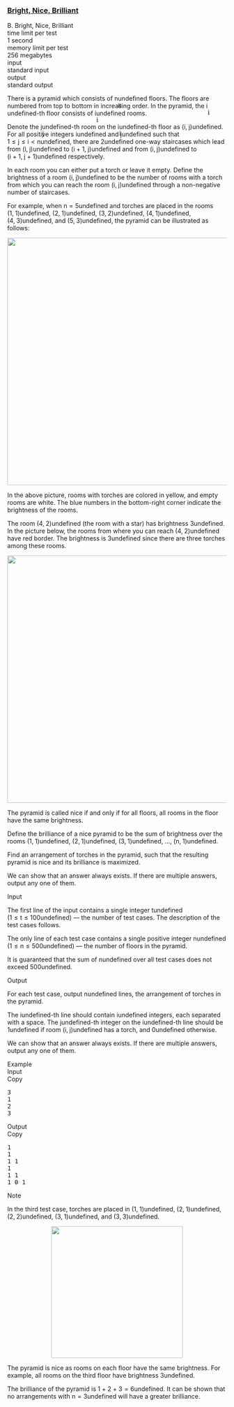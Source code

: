 <h3><a href="https://codeforces.com/contest/1734/problem/B" target="_blank" rel="noopener noreferrer">Bright, Nice, Brilliant</a></h3>
<div class="header"><div class="title">B. Bright, Nice, Brilliant</div><div class="time-limit"><div class="property-title">time limit per test</div>1 second</div><div class="memory-limit"><div class="property-title">memory limit per test</div>256 megabytes</div><div class="input-file input-standard"><div class="property-title">input</div>standard input</div><div class="output-file output-standard"><div class="property-title">output</div>standard output</div></div><div><p>There is a pyramid which consists of <span class="MathJax_Preview" style="color: inherit;"><span class="MJXp-math" id="MJXp-Span-1"><span class="MJXp-mi MJXp-italic" id="MJXp-Span-2">n</span></span></span><span class="MathJax MathJax_Processed" id="MathJax-Element-1-Frame" tabindex="0" style=""><nobr><span class="math" id="MathJax-Span-1"><span style="display: inline-block; position: relative; width: 0em; height: 0px; font-size: 122%;"><span style="position: absolute;"><span class="mrow" id="MathJax-Span-2"><span class="mi" id="MathJax-Span-3" style="font-family: MathJax_Math-italic;">n</span></span></span></span></span></nobr></span>undefined floors. The floors are numbered from top to bottom in increasing order. In the pyramid, the <span class="MathJax_Preview" style="color: inherit;"><span class="MJXp-math" id="MJXp-Span-3"><span class="MJXp-mi MJXp-italic" id="MJXp-Span-4">i</span></span></span><span class="MathJax MathJax_Processed" id="MathJax-Element-2-Frame" tabindex="0" style=""><nobr><span class="math" id="MathJax-Span-4"><span style="display: inline-block; position: relative; width: 0em; height: 0px; font-size: 122%;"><span style="position: absolute;"><span class="mrow" id="MathJax-Span-5"><span class="mi" id="MathJax-Span-6" style="font-family: MathJax_Math-italic;">i</span></span></span></span></span></nobr></span>undefined-th floor consists of <span class="MathJax_Preview" style="color: inherit;"><span class="MJXp-math" id="MJXp-Span-5"><span class="MJXp-mi MJXp-italic" id="MJXp-Span-6">i</span></span></span><span class="MathJax MathJax_Processed" id="MathJax-Element-3-Frame" tabindex="0" style=""><nobr><span class="math" id="MathJax-Span-7"><span style="display: inline-block; position: relative; width: 0em; height: 0px; font-size: 122%;"><span style="position: absolute;"><span class="mrow" id="MathJax-Span-8"><span class="mi" id="MathJax-Span-9" style="font-family: MathJax_Math-italic;">i</span></span></span></span></span></nobr></span>undefined rooms.</p><p>Denote the <span class="MathJax_Preview" style="color: inherit;"><span class="MJXp-math" id="MJXp-Span-7"><span class="MJXp-mi MJXp-italic" id="MJXp-Span-8">j</span></span></span><span class="MathJax MathJax_Processed" id="MathJax-Element-4-Frame" tabindex="0" style=""><nobr><span class="math" id="MathJax-Span-10"><span style="display: inline-block; position: relative; width: 0em; height: 0px; font-size: 122%;"><span style="position: absolute;"><span class="mrow" id="MathJax-Span-11"><span class="mi" id="MathJax-Span-12" style="font-family: MathJax_Math-italic;">j</span></span></span></span></span></nobr></span>undefined-th room on the <span class="MathJax_Preview" style="color: inherit;"><span class="MJXp-math" id="MJXp-Span-9"><span class="MJXp-mi MJXp-italic" id="MJXp-Span-10">i</span></span></span><span class="MathJax MathJax_Processed" id="MathJax-Element-5-Frame" tabindex="0" style=""><nobr><span class="math" id="MathJax-Span-13"><span style="display: inline-block; position: relative; width: 0em; height: 0px; font-size: 122%;"><span style="position: absolute;"><span class="mrow" id="MathJax-Span-14"><span class="mi" id="MathJax-Span-15" style="font-family: MathJax_Math-italic;">i</span></span></span></span></span></nobr></span>undefined-th floor as <span class="MathJax_Preview" style="color: inherit;"><span class="MJXp-math" id="MJXp-Span-11"><span class="MJXp-mo" id="MJXp-Span-12" style="margin-left: 0em; margin-right: 0em;">(</span><span class="MJXp-mi MJXp-italic" id="MJXp-Span-13">i</span><span class="MJXp-mo" id="MJXp-Span-14" style="margin-left: 0em; margin-right: 0.222em;">,</span><span class="MJXp-mi MJXp-italic" id="MJXp-Span-15">j</span><span class="MJXp-mo" id="MJXp-Span-16" style="margin-left: 0em; margin-right: 0em;">)</span></span></span><span class="MathJax MathJax_Processing" id="MathJax-Element-6-Frame" tabindex="0"></span>undefined. For all positive integers <span class="MathJax_Preview" style="color: inherit;"><span class="MJXp-math" id="MJXp-Span-17"><span class="MJXp-mi MJXp-italic" id="MJXp-Span-18">i</span></span></span><span class="MathJax MathJax_Processing" id="MathJax-Element-7-Frame" tabindex="0"></span>undefined and <span class="MathJax_Preview" style="color: inherit;"><span class="MJXp-math" id="MJXp-Span-19"><span class="MJXp-mi MJXp-italic" id="MJXp-Span-20">j</span></span></span><span class="MathJax MathJax_Processing" id="MathJax-Element-8-Frame" tabindex="0"></span>undefined such that <span class="MathJax_Preview" style="color: inherit;"><span class="MJXp-math" id="MJXp-Span-21"><span class="MJXp-mn" id="MJXp-Span-22">1</span><span class="MJXp-mo" id="MJXp-Span-23" style="margin-left: 0.333em; margin-right: 0.333em;">≤</span><span class="MJXp-mi MJXp-italic" id="MJXp-Span-24">j</span><span class="MJXp-mo" id="MJXp-Span-25" style="margin-left: 0.333em; margin-right: 0.333em;">≤</span><span class="MJXp-mi MJXp-italic" id="MJXp-Span-26">i</span><span class="MJXp-mo" id="MJXp-Span-27" style="margin-left: 0.333em; margin-right: 0.333em;">&lt;</span><span class="MJXp-mi MJXp-italic" id="MJXp-Span-28">n</span></span></span><span class="MathJax MathJax_Processing" id="MathJax-Element-9-Frame" tabindex="0"></span>undefined, there are <span class="MathJax_Preview" style="color: inherit;"><span class="MJXp-math" id="MJXp-Span-29"><span class="MJXp-mn" id="MJXp-Span-30">2</span></span></span><span class="MathJax MathJax_Processing" id="MathJax-Element-10-Frame" tabindex="0"></span>undefined <span class="tex-font-style-bf">one-way</span> staircases which lead from <span class="MathJax_Preview" style="color: inherit;"><span class="MJXp-math" id="MJXp-Span-31"><span class="MJXp-mo" id="MJXp-Span-32" style="margin-left: 0em; margin-right: 0em;">(</span><span class="MJXp-mi MJXp-italic" id="MJXp-Span-33">i</span><span class="MJXp-mo" id="MJXp-Span-34" style="margin-left: 0em; margin-right: 0.222em;">,</span><span class="MJXp-mi MJXp-italic" id="MJXp-Span-35">j</span><span class="MJXp-mo" id="MJXp-Span-36" style="margin-left: 0em; margin-right: 0em;">)</span></span></span><span class="MathJax MathJax_Processing" id="MathJax-Element-11-Frame" tabindex="0"></span>undefined to <span class="MathJax_Preview" style="color: inherit;"><span class="MJXp-math" id="MJXp-Span-37"><span class="MJXp-mo" id="MJXp-Span-38" style="margin-left: 0em; margin-right: 0em;">(</span><span class="MJXp-mi MJXp-italic" id="MJXp-Span-39">i</span><span class="MJXp-mo" id="MJXp-Span-40" style="margin-left: 0.267em; margin-right: 0.267em;">+</span><span class="MJXp-mn" id="MJXp-Span-41">1</span><span class="MJXp-mo" id="MJXp-Span-42" style="margin-left: 0em; margin-right: 0.222em;">,</span><span class="MJXp-mi MJXp-italic" id="MJXp-Span-43">j</span><span class="MJXp-mo" id="MJXp-Span-44" style="margin-left: 0em; margin-right: 0em;">)</span></span></span><span class="MathJax MathJax_Processing" id="MathJax-Element-12-Frame" tabindex="0"></span>undefined and from <span class="MathJax_Preview" style="color: inherit;"><span class="MJXp-math" id="MJXp-Span-45"><span class="MJXp-mo" id="MJXp-Span-46" style="margin-left: 0em; margin-right: 0em;">(</span><span class="MJXp-mi MJXp-italic" id="MJXp-Span-47">i</span><span class="MJXp-mo" id="MJXp-Span-48" style="margin-left: 0em; margin-right: 0.222em;">,</span><span class="MJXp-mi MJXp-italic" id="MJXp-Span-49">j</span><span class="MJXp-mo" id="MJXp-Span-50" style="margin-left: 0em; margin-right: 0em;">)</span></span></span><span class="MathJax MathJax_Processing" id="MathJax-Element-13-Frame" tabindex="0"></span>undefined to <span class="MathJax_Preview" style="color: inherit;"><span class="MJXp-math" id="MJXp-Span-51"><span class="MJXp-mo" id="MJXp-Span-52" style="margin-left: 0em; margin-right: 0em;">(</span><span class="MJXp-mi MJXp-italic" id="MJXp-Span-53">i</span><span class="MJXp-mo" id="MJXp-Span-54" style="margin-left: 0.267em; margin-right: 0.267em;">+</span><span class="MJXp-mn" id="MJXp-Span-55">1</span><span class="MJXp-mo" id="MJXp-Span-56" style="margin-left: 0em; margin-right: 0.222em;">,</span><span class="MJXp-mi MJXp-italic" id="MJXp-Span-57">j</span><span class="MJXp-mo" id="MJXp-Span-58" style="margin-left: 0.267em; margin-right: 0.267em;">+</span><span class="MJXp-mn" id="MJXp-Span-59">1</span><span class="MJXp-mo" id="MJXp-Span-60" style="margin-left: 0em; margin-right: 0em;">)</span></span></span><span class="MathJax MathJax_Processing" id="MathJax-Element-14-Frame" tabindex="0"></span>undefined respectively.</p><p>In each room you can either put a torch or leave it empty. Define the <span class="tex-font-style-it">brightness</span> of a room <span class="MathJax_Preview" style="color: inherit;"><span class="MJXp-math" id="MJXp-Span-61"><span class="MJXp-mo" id="MJXp-Span-62" style="margin-left: 0em; margin-right: 0em;">(</span><span class="MJXp-mi MJXp-italic" id="MJXp-Span-63">i</span><span class="MJXp-mo" id="MJXp-Span-64" style="margin-left: 0em; margin-right: 0.222em;">,</span><span class="MJXp-mi MJXp-italic" id="MJXp-Span-65">j</span><span class="MJXp-mo" id="MJXp-Span-66" style="margin-left: 0em; margin-right: 0em;">)</span></span></span><span class="MathJax MathJax_Processing" id="MathJax-Element-15-Frame" tabindex="0"></span>undefined to be the number of rooms with a torch from which you can reach the room <span class="MathJax_Preview" style="color: inherit;"><span class="MJXp-math" id="MJXp-Span-67"><span class="MJXp-mo" id="MJXp-Span-68" style="margin-left: 0em; margin-right: 0em;">(</span><span class="MJXp-mi MJXp-italic" id="MJXp-Span-69">i</span><span class="MJXp-mo" id="MJXp-Span-70" style="margin-left: 0em; margin-right: 0.222em;">,</span><span class="MJXp-mi MJXp-italic" id="MJXp-Span-71">j</span><span class="MJXp-mo" id="MJXp-Span-72" style="margin-left: 0em; margin-right: 0em;">)</span></span></span><span class="MathJax MathJax_Processing" id="MathJax-Element-16-Frame" tabindex="0"></span>undefined through a non-negative number of staircases.</p><p>For example, when <span class="MathJax_Preview" style="color: inherit;"><span class="MJXp-math" id="MJXp-Span-73"><span class="MJXp-mi MJXp-italic" id="MJXp-Span-74">n</span><span class="MJXp-mo" id="MJXp-Span-75" style="margin-left: 0.333em; margin-right: 0.333em;">=</span><span class="MJXp-mn" id="MJXp-Span-76">5</span></span></span><span class="MathJax MathJax_Processing" id="MathJax-Element-17-Frame" tabindex="0"></span>undefined and torches are placed in the rooms <span class="MathJax_Preview" style="color: inherit;"><span class="MJXp-math" id="MJXp-Span-77"><span class="MJXp-mo" id="MJXp-Span-78" style="margin-left: 0em; margin-right: 0em;">(</span><span class="MJXp-mn" id="MJXp-Span-79">1</span><span class="MJXp-mo" id="MJXp-Span-80" style="margin-left: 0em; margin-right: 0.222em;">,</span><span class="MJXp-mn" id="MJXp-Span-81">1</span><span class="MJXp-mo" id="MJXp-Span-82" style="margin-left: 0em; margin-right: 0em;">)</span></span></span><span class="MathJax MathJax_Processing" id="MathJax-Element-18-Frame" tabindex="0"></span>undefined, <span class="MathJax_Preview" style="color: inherit;"><span class="MJXp-math" id="MJXp-Span-83"><span class="MJXp-mo" id="MJXp-Span-84" style="margin-left: 0em; margin-right: 0em;">(</span><span class="MJXp-mn" id="MJXp-Span-85">2</span><span class="MJXp-mo" id="MJXp-Span-86" style="margin-left: 0em; margin-right: 0.222em;">,</span><span class="MJXp-mn" id="MJXp-Span-87">1</span><span class="MJXp-mo" id="MJXp-Span-88" style="margin-left: 0em; margin-right: 0em;">)</span></span></span><span class="MathJax MathJax_Processing" id="MathJax-Element-19-Frame" tabindex="0"></span>undefined, <span class="MathJax_Preview" style="color: inherit;"><span class="MJXp-math" id="MJXp-Span-89"><span class="MJXp-mo" id="MJXp-Span-90" style="margin-left: 0em; margin-right: 0em;">(</span><span class="MJXp-mn" id="MJXp-Span-91">3</span><span class="MJXp-mo" id="MJXp-Span-92" style="margin-left: 0em; margin-right: 0.222em;">,</span><span class="MJXp-mn" id="MJXp-Span-93">2</span><span class="MJXp-mo" id="MJXp-Span-94" style="margin-left: 0em; margin-right: 0em;">)</span></span></span><span class="MathJax MathJax_Processing" id="MathJax-Element-20-Frame" tabindex="0"></span>undefined, <span class="MathJax_Preview" style="color: inherit;"><span class="MJXp-math" id="MJXp-Span-95"><span class="MJXp-mo" id="MJXp-Span-96" style="margin-left: 0em; margin-right: 0em;">(</span><span class="MJXp-mn" id="MJXp-Span-97">4</span><span class="MJXp-mo" id="MJXp-Span-98" style="margin-left: 0em; margin-right: 0.222em;">,</span><span class="MJXp-mn" id="MJXp-Span-99">1</span><span class="MJXp-mo" id="MJXp-Span-100" style="margin-left: 0em; margin-right: 0em;">)</span></span></span><span class="MathJax MathJax_Processing" id="MathJax-Element-21-Frame" tabindex="0"></span>undefined, <span class="MathJax_Preview" style="color: inherit;"><span class="MJXp-math" id="MJXp-Span-101"><span class="MJXp-mo" id="MJXp-Span-102" style="margin-left: 0em; margin-right: 0em;">(</span><span class="MJXp-mn" id="MJXp-Span-103">4</span><span class="MJXp-mo" id="MJXp-Span-104" style="margin-left: 0em; margin-right: 0.222em;">,</span><span class="MJXp-mn" id="MJXp-Span-105">3</span><span class="MJXp-mo" id="MJXp-Span-106" style="margin-left: 0em; margin-right: 0em;">)</span></span></span><span class="MathJax MathJax_Processing" id="MathJax-Element-22-Frame" tabindex="0"></span>undefined, and <span class="MathJax_Preview" style="color: inherit;"><span class="MJXp-math" id="MJXp-Span-107"><span class="MJXp-mo" id="MJXp-Span-108" style="margin-left: 0em; margin-right: 0em;">(</span><span class="MJXp-mn" id="MJXp-Span-109">5</span><span class="MJXp-mo" id="MJXp-Span-110" style="margin-left: 0em; margin-right: 0.222em;">,</span><span class="MJXp-mn" id="MJXp-Span-111">3</span><span class="MJXp-mo" id="MJXp-Span-112" style="margin-left: 0em; margin-right: 0em;">)</span></span></span><span class="MathJax MathJax_Processing" id="MathJax-Element-23-Frame" tabindex="0"></span>undefined, the pyramid can be illustrated as follows:</p><center> <img class="tex-graphics" src="https://espresso.codeforces.com/26013d9001283495fff2f2bb37d1845e74c420c8.png" style="max-width: 100.0%;max-height: 100.0%;" width="567px"> </center><p>In the above picture, rooms with torches are colored in yellow, and empty rooms are white. The blue numbers in the bottom-right corner indicate the brightness of the rooms.</p><p>The room <span class="MathJax_Preview" style="color: inherit;"><span class="MJXp-math" id="MJXp-Span-113"><span class="MJXp-mo" id="MJXp-Span-114" style="margin-left: 0em; margin-right: 0em;">(</span><span class="MJXp-mn" id="MJXp-Span-115">4</span><span class="MJXp-mo" id="MJXp-Span-116" style="margin-left: 0em; margin-right: 0.222em;">,</span><span class="MJXp-mn" id="MJXp-Span-117">2</span><span class="MJXp-mo" id="MJXp-Span-118" style="margin-left: 0em; margin-right: 0em;">)</span></span></span><span class="MathJax MathJax_Processing" id="MathJax-Element-24-Frame" tabindex="0"></span>undefined (the room with a star) has brightness <span class="MathJax_Preview" style="color: inherit;"><span class="MJXp-math" id="MJXp-Span-119"><span class="MJXp-mn" id="MJXp-Span-120">3</span></span></span><span class="MathJax MathJax_Processing" id="MathJax-Element-25-Frame" tabindex="0"></span>undefined. In the picture below, the rooms from where you can reach <span class="MathJax_Preview" style="color: inherit;"><span class="MJXp-math" id="MJXp-Span-121"><span class="MJXp-mo" id="MJXp-Span-122" style="margin-left: 0em; margin-right: 0em;">(</span><span class="MJXp-mn" id="MJXp-Span-123">4</span><span class="MJXp-mo" id="MJXp-Span-124" style="margin-left: 0em; margin-right: 0.222em;">,</span><span class="MJXp-mn" id="MJXp-Span-125">2</span><span class="MJXp-mo" id="MJXp-Span-126" style="margin-left: 0em; margin-right: 0em;">)</span></span></span><span class="MathJax MathJax_Processing" id="MathJax-Element-26-Frame" tabindex="0"></span>undefined have red border. The brightness is <span class="MathJax_Preview" style="color: inherit;"><span class="MJXp-math" id="MJXp-Span-127"><span class="MJXp-mn" id="MJXp-Span-128">3</span></span></span><span class="MathJax MathJax_Processing" id="MathJax-Element-27-Frame" tabindex="0"></span>undefined since there are three torches among these rooms.</p><center> <img class="tex-graphics" src="https://espresso.codeforces.com/684688f37c48bfe3d83105b0d206242ca20be9d5.png" style="max-width: 100.0%;max-height: 100.0%;" width="567px"> </center><p>The pyramid is called <span class="tex-font-style-it">nice</span> if and only if for all floors, all rooms in the floor have the same brightness.</p><p>Define the <span class="tex-font-style-it">brilliance</span> of a nice pyramid to be the sum of brightness over the rooms <span class="MathJax_Preview" style="color: inherit;"><span class="MJXp-math" id="MJXp-Span-129"><span class="MJXp-mo" id="MJXp-Span-130" style="margin-left: 0em; margin-right: 0em;">(</span><span class="MJXp-mn" id="MJXp-Span-131">1</span><span class="MJXp-mo" id="MJXp-Span-132" style="margin-left: 0em; margin-right: 0.222em;">,</span><span class="MJXp-mn" id="MJXp-Span-133">1</span><span class="MJXp-mo" id="MJXp-Span-134" style="margin-left: 0em; margin-right: 0em;">)</span></span></span><span class="MathJax MathJax_Processing" id="MathJax-Element-28-Frame" tabindex="0"></span>undefined, <span class="MathJax_Preview" style="color: inherit;"><span class="MJXp-math" id="MJXp-Span-135"><span class="MJXp-mo" id="MJXp-Span-136" style="margin-left: 0em; margin-right: 0em;">(</span><span class="MJXp-mn" id="MJXp-Span-137">2</span><span class="MJXp-mo" id="MJXp-Span-138" style="margin-left: 0em; margin-right: 0.222em;">,</span><span class="MJXp-mn" id="MJXp-Span-139">1</span><span class="MJXp-mo" id="MJXp-Span-140" style="margin-left: 0em; margin-right: 0em;">)</span></span></span><span class="MathJax MathJax_Processing" id="MathJax-Element-29-Frame" tabindex="0"></span>undefined, <span class="MathJax_Preview" style="color: inherit;"><span class="MJXp-math" id="MJXp-Span-141"><span class="MJXp-mo" id="MJXp-Span-142" style="margin-left: 0em; margin-right: 0em;">(</span><span class="MJXp-mn" id="MJXp-Span-143">3</span><span class="MJXp-mo" id="MJXp-Span-144" style="margin-left: 0em; margin-right: 0.222em;">,</span><span class="MJXp-mn" id="MJXp-Span-145">1</span><span class="MJXp-mo" id="MJXp-Span-146" style="margin-left: 0em; margin-right: 0em;">)</span></span></span><span class="MathJax MathJax_Processing" id="MathJax-Element-30-Frame" tabindex="0"></span>undefined, ..., <span class="MathJax_Preview" style="color: inherit;"><span class="MJXp-math" id="MJXp-Span-147"><span class="MJXp-mo" id="MJXp-Span-148" style="margin-left: 0em; margin-right: 0em;">(</span><span class="MJXp-mi MJXp-italic" id="MJXp-Span-149">n</span><span class="MJXp-mo" id="MJXp-Span-150" style="margin-left: 0em; margin-right: 0.222em;">,</span><span class="MJXp-mn" id="MJXp-Span-151">1</span><span class="MJXp-mo" id="MJXp-Span-152" style="margin-left: 0em; margin-right: 0em;">)</span></span></span><span class="MathJax MathJax_Processing" id="MathJax-Element-31-Frame" tabindex="0"></span>undefined.</p><p>Find an arrangement of torches in the pyramid, such that the resulting pyramid is nice and its brilliance is maximized.</p><p>We can show that an answer always exists. If there are multiple answers, output any one of them.</p></div><div class="input-specification"><div class="section-title">Input</div><p>The first line of the input contains a single integer <span class="MathJax_Preview" style="color: inherit;"><span class="MJXp-math" id="MJXp-Span-153"><span class="MJXp-mi MJXp-italic" id="MJXp-Span-154">t</span></span></span><span class="MathJax MathJax_Processing" id="MathJax-Element-32-Frame" tabindex="0"></span>undefined (<span class="MathJax_Preview" style="color: inherit;"><span class="MJXp-math" id="MJXp-Span-155"><span class="MJXp-mn" id="MJXp-Span-156">1</span><span class="MJXp-mo" id="MJXp-Span-157" style="margin-left: 0.333em; margin-right: 0.333em;">≤</span><span class="MJXp-mi MJXp-italic" id="MJXp-Span-158">t</span><span class="MJXp-mo" id="MJXp-Span-159" style="margin-left: 0.333em; margin-right: 0.333em;">≤</span><span class="MJXp-mn" id="MJXp-Span-160">100</span></span></span><span class="MathJax MathJax_Processing" id="MathJax-Element-33-Frame" tabindex="0"></span>undefined)&nbsp;— the number of test cases. The description of the test cases follows.</p><p>The only line of each test case contains a single positive integer <span class="MathJax_Preview" style="color: inherit;"><span class="MJXp-math" id="MJXp-Span-161"><span class="MJXp-mi MJXp-italic" id="MJXp-Span-162">n</span></span></span><span class="MathJax MathJax_Processing" id="MathJax-Element-34-Frame" tabindex="0"></span>undefined (<span class="MathJax_Preview" style="color: inherit;"><span class="MJXp-math" id="MJXp-Span-163"><span class="MJXp-mn" id="MJXp-Span-164">1</span><span class="MJXp-mo" id="MJXp-Span-165" style="margin-left: 0.333em; margin-right: 0.333em;">≤</span><span class="MJXp-mi MJXp-italic" id="MJXp-Span-166">n</span><span class="MJXp-mo" id="MJXp-Span-167" style="margin-left: 0.333em; margin-right: 0.333em;">≤</span><span class="MJXp-mn" id="MJXp-Span-168">500</span></span></span><span class="MathJax MathJax_Processing" id="MathJax-Element-35-Frame" tabindex="0"></span>undefined)&nbsp;— the number of floors in the pyramid.</p><p>It is guaranteed that the sum of <span class="MathJax_Preview" style="color: inherit;"><span class="MJXp-math" id="MJXp-Span-169"><span class="MJXp-mi MJXp-italic" id="MJXp-Span-170">n</span></span></span><span class="MathJax MathJax_Processing" id="MathJax-Element-36-Frame" tabindex="0"></span>undefined over all test cases does not exceed <span class="MathJax_Preview" style="color: inherit;"><span class="MJXp-math" id="MJXp-Span-171"><span class="MJXp-mn" id="MJXp-Span-172">500</span></span></span><span class="MathJax MathJax_Processing" id="MathJax-Element-37-Frame" tabindex="0"></span>undefined.</p></div><div class="output-specification"><div class="section-title">Output</div><p>For each test case, output <span class="MathJax_Preview" style="color: inherit;"><span class="MJXp-math" id="MJXp-Span-173"><span class="MJXp-mi MJXp-italic" id="MJXp-Span-174">n</span></span></span><span class="MathJax MathJax_Processing" id="MathJax-Element-38-Frame" tabindex="0"></span>undefined lines, the arrangement of torches in the pyramid.</p><p>The <span class="MathJax_Preview" style="color: inherit;"><span class="MJXp-math" id="MJXp-Span-175"><span class="MJXp-mi MJXp-italic" id="MJXp-Span-176">i</span></span></span><span class="MathJax MathJax_Processing" id="MathJax-Element-39-Frame" tabindex="0"></span>undefined-th line should contain <span class="MathJax_Preview" style="color: inherit;"><span class="MJXp-math" id="MJXp-Span-177"><span class="MJXp-mi MJXp-italic" id="MJXp-Span-178">i</span></span></span><span class="MathJax MathJax_Processing" id="MathJax-Element-40-Frame" tabindex="0"></span>undefined integers, each separated with a space. The <span class="MathJax_Preview" style="color: inherit;"><span class="MJXp-math" id="MJXp-Span-179"><span class="MJXp-mi MJXp-italic" id="MJXp-Span-180">j</span></span></span><span class="MathJax MathJax_Processing" id="MathJax-Element-41-Frame" tabindex="0"></span>undefined-th integer on the <span class="MathJax_Preview" style="color: inherit;"><span class="MJXp-math" id="MJXp-Span-181"><span class="MJXp-mi MJXp-italic" id="MJXp-Span-182">i</span></span></span><span class="MathJax MathJax_Processing" id="MathJax-Element-42-Frame" tabindex="0"></span>undefined-th line should be <span class="MathJax_Preview" style="color: inherit;"><span class="MJXp-math" id="MJXp-Span-183"><span class="MJXp-mn" id="MJXp-Span-184">1</span></span></span><span class="MathJax MathJax_Processing" id="MathJax-Element-43-Frame" tabindex="0"></span>undefined if room <span class="MathJax_Preview" style="color: inherit;"><span class="MJXp-math" id="MJXp-Span-185"><span class="MJXp-mo" id="MJXp-Span-186" style="margin-left: 0em; margin-right: 0em;">(</span><span class="MJXp-mi MJXp-italic" id="MJXp-Span-187">i</span><span class="MJXp-mo" id="MJXp-Span-188" style="margin-left: 0em; margin-right: 0.222em;">,</span><span class="MJXp-mi MJXp-italic" id="MJXp-Span-189">j</span><span class="MJXp-mo" id="MJXp-Span-190" style="margin-left: 0em; margin-right: 0em;">)</span></span></span><span class="MathJax MathJax_Processing" id="MathJax-Element-44-Frame" tabindex="0"></span>undefined has a torch, and <span class="MathJax_Preview" style="color: inherit;"><span class="MJXp-math" id="MJXp-Span-191"><span class="MJXp-mn" id="MJXp-Span-192">0</span></span></span><span class="MathJax MathJax_Processing" id="MathJax-Element-45-Frame" tabindex="0"></span>undefined otherwise.</p><p>We can show that an answer always exists. If there are multiple answers, output any one of them.</p></div><div class="sample-tests"><div class="section-title">Example</div><div class="sample-test"><div class="input"><div class="title">Input<div title="Copy" data-clipboard-target="#id007037447145594334" id="id0023879679530171782" class="input-output-copier">Copy</div></div><pre id="id007037447145594334"><div class="test-example-line test-example-line-even test-example-line-0">3</div><div class="test-example-line test-example-line-odd test-example-line-1">1</div><div class="test-example-line test-example-line-even test-example-line-2">2</div><div class="test-example-line test-example-line-odd test-example-line-3">3</div></pre></div><div class="output"><div class="title">Output<div title="Copy" data-clipboard-target="#id005215889273964288" id="id0027357006011857965" class="input-output-copier">Copy</div></div><pre id="id005215889273964288">1 
1 
1 1 
1 
1 1 
1 0 1 
</pre></div></div></div><div class="note"><div class="section-title">Note</div><p>In the third test case, torches are placed in <span class="MathJax_Preview" style="color: inherit;"><span class="MJXp-math" id="MJXp-Span-193"><span class="MJXp-mo" id="MJXp-Span-194" style="margin-left: 0em; margin-right: 0em;">(</span><span class="MJXp-mn" id="MJXp-Span-195">1</span><span class="MJXp-mo" id="MJXp-Span-196" style="margin-left: 0em; margin-right: 0.222em;">,</span><span class="MJXp-mn" id="MJXp-Span-197">1</span><span class="MJXp-mo" id="MJXp-Span-198" style="margin-left: 0em; margin-right: 0em;">)</span></span></span><span class="MathJax MathJax_Processing" id="MathJax-Element-46-Frame" tabindex="0"></span>undefined, <span class="MathJax_Preview" style="color: inherit;"><span class="MJXp-math" id="MJXp-Span-199"><span class="MJXp-mo" id="MJXp-Span-200" style="margin-left: 0em; margin-right: 0em;">(</span><span class="MJXp-mn" id="MJXp-Span-201">2</span><span class="MJXp-mo" id="MJXp-Span-202" style="margin-left: 0em; margin-right: 0.222em;">,</span><span class="MJXp-mn" id="MJXp-Span-203">1</span><span class="MJXp-mo" id="MJXp-Span-204" style="margin-left: 0em; margin-right: 0em;">)</span></span></span><span class="MathJax MathJax_Processing" id="MathJax-Element-47-Frame" tabindex="0"></span>undefined, <span class="MathJax_Preview" style="color: inherit;"><span class="MJXp-math" id="MJXp-Span-205"><span class="MJXp-mo" id="MJXp-Span-206" style="margin-left: 0em; margin-right: 0em;">(</span><span class="MJXp-mn" id="MJXp-Span-207">2</span><span class="MJXp-mo" id="MJXp-Span-208" style="margin-left: 0em; margin-right: 0.222em;">,</span><span class="MJXp-mn" id="MJXp-Span-209">2</span><span class="MJXp-mo" id="MJXp-Span-210" style="margin-left: 0em; margin-right: 0em;">)</span></span></span><span class="MathJax MathJax_Processing" id="MathJax-Element-48-Frame" tabindex="0"></span>undefined, <span class="MathJax_Preview" style="color: inherit;"><span class="MJXp-math" id="MJXp-Span-211"><span class="MJXp-mo" id="MJXp-Span-212" style="margin-left: 0em; margin-right: 0em;">(</span><span class="MJXp-mn" id="MJXp-Span-213">3</span><span class="MJXp-mo" id="MJXp-Span-214" style="margin-left: 0em; margin-right: 0.222em;">,</span><span class="MJXp-mn" id="MJXp-Span-215">1</span><span class="MJXp-mo" id="MJXp-Span-216" style="margin-left: 0em; margin-right: 0em;">)</span></span></span><span class="MathJax MathJax_Processing" id="MathJax-Element-49-Frame" tabindex="0"></span>undefined, and <span class="MathJax_Preview" style="color: inherit;"><span class="MJXp-math" id="MJXp-Span-217"><span class="MJXp-mo" id="MJXp-Span-218" style="margin-left: 0em; margin-right: 0em;">(</span><span class="MJXp-mn" id="MJXp-Span-219">3</span><span class="MJXp-mo" id="MJXp-Span-220" style="margin-left: 0em; margin-right: 0.222em;">,</span><span class="MJXp-mn" id="MJXp-Span-221">3</span><span class="MJXp-mo" id="MJXp-Span-222" style="margin-left: 0em; margin-right: 0em;">)</span></span></span><span class="MathJax MathJax_Processing" id="MathJax-Element-50-Frame" tabindex="0"></span>undefined.</p><center> <img class="tex-graphics" src="https://espresso.codeforces.com/d264485d5dc0f60662a4a623a81df028cc82f39d.png" style="max-width: 100.0%;max-height: 100.0%;" width="302px"> </center><p>The pyramid is nice as rooms on each floor have the same brightness. For example, all rooms on the third floor have brightness <span class="MathJax_Preview" style="color: inherit;"><span class="MJXp-math" id="MJXp-Span-223"><span class="MJXp-mn" id="MJXp-Span-224">3</span></span></span><span class="MathJax MathJax_Processing" id="MathJax-Element-51-Frame" tabindex="0"></span>undefined.</p><p>The brilliance of the pyramid is <span class="MathJax_Preview" style="color: inherit;"><span class="MJXp-math" id="MJXp-Span-225"><span class="MJXp-mn" id="MJXp-Span-226">1</span><span class="MJXp-mo" id="MJXp-Span-227" style="margin-left: 0.267em; margin-right: 0.267em;">+</span><span class="MJXp-mn" id="MJXp-Span-228">2</span><span class="MJXp-mo" id="MJXp-Span-229" style="margin-left: 0.267em; margin-right: 0.267em;">+</span><span class="MJXp-mn" id="MJXp-Span-230">3</span><span class="MJXp-mo" id="MJXp-Span-231" style="margin-left: 0.333em; margin-right: 0.333em;">=</span><span class="MJXp-mn" id="MJXp-Span-232">6</span></span></span><span class="MathJax MathJax_Processing" id="MathJax-Element-52-Frame" tabindex="0"></span>undefined. It can be shown that no arrangements with <span class="MathJax_Preview" style="color: inherit;"><span class="MJXp-math" id="MJXp-Span-233"><span class="MJXp-mi MJXp-italic" id="MJXp-Span-234">n</span><span class="MJXp-mo" id="MJXp-Span-235" style="margin-left: 0.333em; margin-right: 0.333em;">=</span><span class="MJXp-mn" id="MJXp-Span-236">3</span></span></span><span class="MathJax MathJax_Processing" id="MathJax-Element-53-Frame" tabindex="0"></span>undefined will have a greater brilliance.</p></div>